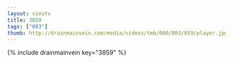 ```yaml
--- 
layout: sieutv
title: 3859
tags: ["003"]
thumb: http://drainmainvein.com/media/videos/tmb/000/003/859/player.jpg
---
```

{% include drainmainvein key="3859" %} 
